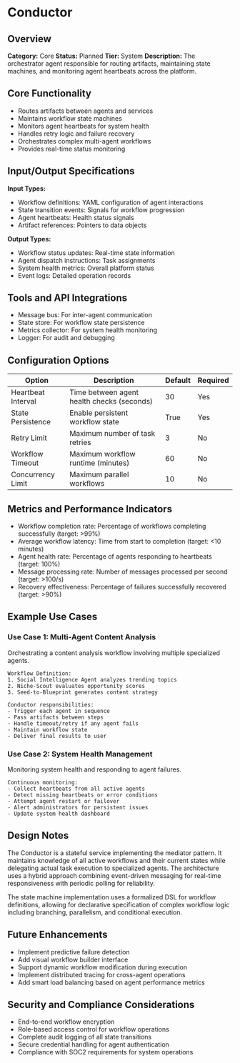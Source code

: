 # Conductor

## Overview
**Category:** Core
**Status:** Planned
**Tier:** System
**Description:** The orchestrator agent responsible for routing artifacts, maintaining state machines, and monitoring agent heartbeats across the platform.

## Core Functionality
- Routes artifacts between agents and services
- Maintains workflow state machines
- Monitors agent heartbeats for system health
- Handles retry logic and failure recovery
- Orchestrates complex multi-agent workflows
- Provides real-time status monitoring

## Input/Output Specifications
**Input Types:**
- Workflow definitions: YAML configuration of agent interactions
- State transition events: Signals for workflow progression
- Agent heartbeats: Health status signals
- Artifact references: Pointers to data objects

**Output Types:**
- Workflow status updates: Real-time state information
- Agent dispatch instructions: Task assignments
- System health metrics: Overall platform status
- Event logs: Detailed operation records

## Tools and API Integrations
- Message bus: For inter-agent communication
- State store: For workflow state persistence
- Metrics collector: For system health monitoring
- Logger: For audit and debugging

## Configuration Options
| Option | Description | Default | Required |
|--------|-------------|---------|----------|
| Heartbeat Interval | Time between agent health checks (seconds) | 30 | Yes |
| State Persistence | Enable persistent workflow state | True | Yes |
| Retry Limit | Maximum number of task retries | 3 | No |
| Workflow Timeout | Maximum workflow runtime (minutes) | 60 | No |
| Concurrency Limit | Maximum parallel workflows | 10 | No |

## Metrics and Performance Indicators
- Workflow completion rate: Percentage of workflows completing successfully (target: >99%)
- Average workflow latency: Time from start to completion (target: <10 minutes)
- Agent health rate: Percentage of agents responding to heartbeats (target: 100%)
- Message processing rate: Number of messages processed per second (target: >100/s)
- Recovery effectiveness: Percentage of failures successfully recovered (target: >90%)

## Example Use Cases
### Use Case 1: Multi-Agent Content Analysis
Orchestrating a content analysis workflow involving multiple specialized agents.

```
Workflow Definition:
1. Social Intelligence Agent analyzes trending topics
2. Niche-Scout evaluates opportunity scores
3. Seed-to-Blueprint generates content strategy

Conductor responsibilities:
- Trigger each agent in sequence
- Pass artifacts between steps
- Handle timeout/retry if any agent fails
- Maintain workflow state
- Deliver final results to user
```

### Use Case 2: System Health Management
Monitoring system health and responding to agent failures.

```
Continuous monitoring:
- Collect heartbeats from all active agents
- Detect missing heartbeats or error conditions
- Attempt agent restart or failover
- Alert administrators for persistent issues
- Update system health dashboard
```

## Design Notes
The Conductor is a stateful service implementing the mediator pattern. It maintains knowledge of all active workflows and their current states while delegating actual task execution to specialized agents. The architecture uses a hybrid approach combining event-driven messaging for real-time responsiveness with periodic polling for reliability.

The state machine implementation uses a formalized DSL for workflow definitions, allowing for declarative specification of complex workflow logic including branching, parallelism, and conditional execution.

## Future Enhancements
- Implement predictive failure detection
- Add visual workflow builder interface
- Support dynamic workflow modification during execution
- Implement distributed tracing for cross-agent operations
- Add smart load balancing based on agent performance metrics

## Security and Compliance Considerations
- End-to-end workflow encryption
- Role-based access control for workflow operations
- Complete audit logging of all state transitions
- Secure credential handling for agent authentication
- Compliance with SOC2 requirements for system operations
